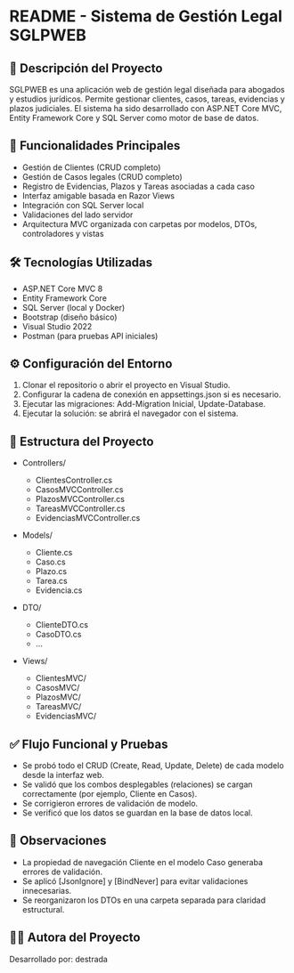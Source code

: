 
README - Sistema de Gestión Legal SGLPWEB
==========================================

📝 Descripción del Proyecto
----------------------------
SGLPWEB es una aplicación web de gestión legal diseñada para abogados y estudios jurídicos.
Permite gestionar clientes, casos, tareas, evidencias y plazos judiciales.
El sistema ha sido desarrollado con ASP.NET Core MVC, Entity Framework Core y SQL Server como motor de base de datos.

📌 Funcionalidades Principales
-------------------------------
- Gestión de Clientes (CRUD completo)
- Gestión de Casos legales (CRUD completo)
- Registro de Evidencias, Plazos y Tareas asociadas a cada caso
- Interfaz amigable basada en Razor Views
- Integración con SQL Server local
- Validaciones del lado servidor
- Arquitectura MVC organizada con carpetas por modelos, DTOs, controladores y vistas

🛠 Tecnologías Utilizadas
--------------------------
- ASP.NET Core MVC 8
- Entity Framework Core
- SQL Server (local y Docker)
- Bootstrap (diseño básico)
- Visual Studio 2022
- Postman (para pruebas API iniciales)

⚙️ Configuración del Entorno
-----------------------------
1. Clonar el repositorio o abrir el proyecto en Visual Studio.
2. Configurar la cadena de conexión en appsettings.json si es necesario.
3. Ejecutar las migraciones: Add-Migration Inicial, Update-Database.
4. Ejecutar la solución: se abrirá el navegador con el sistema.

📁 Estructura del Proyecto
---------------------------
- Controllers/
  - ClientesController.cs
  - CasosMVCController.cs
  - PlazosMVCController.cs
  - TareasMVCController.cs
  - EvidenciasMVCController.cs

- Models/
  - Cliente.cs
  - Caso.cs
  - Plazo.cs
  - Tarea.cs
  - Evidencia.cs

- DTO/
  - ClienteDTO.cs
  - CasoDTO.cs
  - ...

- Views/
  - ClientesMVC/
  - CasosMVC/
  - PlazosMVC/
  - TareasMVC/
  - EvidenciasMVC/

✅ Flujo Funcional y Pruebas
-----------------------------
- Se probó todo el CRUD (Create, Read, Update, Delete) de cada modelo desde la interfaz web.
- Se validó que los combos desplegables (relaciones) se cargan correctamente (por ejemplo, Cliente en Casos).
- Se corrigieron errores de validación de modelo.
- Se verificó que los datos se guardan en la base de datos local.

🔎 Observaciones
-----------------
- La propiedad de navegación Cliente en el modelo Caso generaba errores de validación.
- Se aplicó [JsonIgnore] y [BindNever] para evitar validaciones innecesarias.
- Se reorganizaron los DTOs en una carpeta separada para claridad estructural.

👩‍💻 Autora del Proyecto
-------------------------
Desarrollado por: destrada
